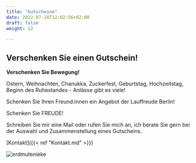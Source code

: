 ```yaml
---
title: "Gutscheine"
date: 2022-07-28T12:02:56+02:00
draft: false
weight: 12

---
```



## Verschenken Sie einen Gutschein! 


__Verschenken Sie Bewegung!__ 

Ostern, Weihnachten, Chanukka, Zuckerfest, Geburtstag, Hochzeitstag, Beginn des Ruhestandes - Anlässe gibt es viele!

Schenken Sie Ihren Freund:innen ein Angebot der Lauffreude Berlin!

Schenken Sie FREUDE!

Schreiben Sie mir eine Mail oder rufen Sie mich an, ich berate Sie gern bei der Auswahl und Zusammenstellung eines Gutscheins.

[Kontakt]({{< ref "Kontakt.md" >}})

![erdmutenieke](/Gutschein.jpg)

